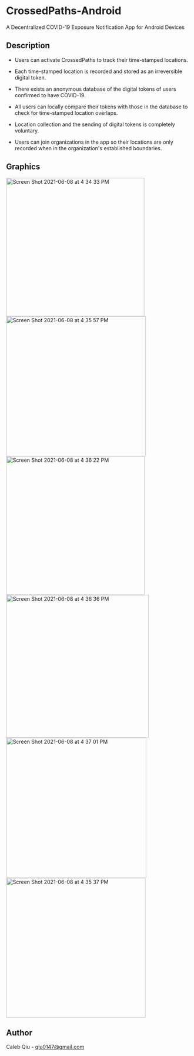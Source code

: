 # CrossedPaths-Android
A Decentralized COVID-19 Exposure Notification App for Android Devices
## Description
- Users can activate CrossedPaths to track their time-stamped locations.     

- Each time-stamped location is recorded and stored as an irreversible digital token.   

- There exists an anonymous database of the digital tokens of users confirmed to have COVID-19.   

- All users can locally compare their tokens with those in the database to check for time-stamped location overlaps.   

- Location collection and the sending of digital tokens is completely voluntary.   

- Users can join organizations in the app so their locations are only recorded when in the organization's established boundaries.  

## Graphics
<img width="376" alt="Screen Shot 2021-06-08 at 4 34 33 PM" src="https://user-images.githubusercontent.com/33849821/121258145-8bb00280-c87c-11eb-9d2a-abc8a3fb7670.png">   

<img width="380" alt="Screen Shot 2021-06-08 at 4 35 57 PM" src="https://user-images.githubusercontent.com/33849821/121258756-48a25f00-c87d-11eb-923e-bb5f0711bfd5.png">
<img width="377" alt="Screen Shot 2021-06-08 at 4 36 22 PM" src="https://user-images.githubusercontent.com/33849821/121258765-4a6c2280-c87d-11eb-9ebe-7cfef08af646.png">
<img width="388" alt="Screen Shot 2021-06-08 at 4 36 36 PM" src="https://user-images.githubusercontent.com/33849821/121258768-4b9d4f80-c87d-11eb-980f-5feaded30f5f.png">
<img width="381" alt="Screen Shot 2021-06-08 at 4 37 01 PM" src="https://user-images.githubusercontent.com/33849821/121258771-4cce7c80-c87d-11eb-8ac3-0cd9359be6e7.png">



<img width="379" alt="Screen Shot 2021-06-08 at 4 35 37 PM" src="https://user-images.githubusercontent.com/33849821/121258565-109b1c00-c87d-11eb-82a4-443fd22767af.png">

## Author
Caleb Qiu -
qiu0147@gmail.com
